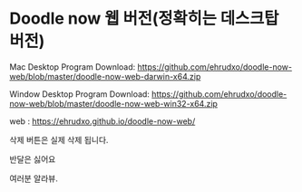 # Doodle now 웹 버전(정확히는 데스크탑 버전)

Mac Desktop Program Download: https://github.com/ehrudxo/doodle-now-web/blob/master/doodle-now-web-darwin-x64.zip

Window  Desktop Program Download: https://github.com/ehrudxo/doodle-now-web/blob/master/doodle-now-web-win32-x64.zip

web : https://ehrudxo.github.io/doodle-now-web/

삭제 버튼은 실제 삭제 됩니다.

반달은 싫어요

여러분 알라뷰.
